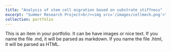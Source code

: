 ```yaml
---
title: "Analysis of stem cell migration based on substrate stiffness"
excerpt: "Summer Research Project<br/><img src='/images/cellmech.png'>"
collection: portfolio
---
```


This is an item in your portfolio. It can be have images or nice text. If you name the file .md, it will be parsed as markdown. If you name the file .html, it will be parsed as HTML. 
